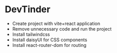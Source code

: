 # DevTinder

- Create project with vite+react application
- Remove unnecessary code and run the project
- Install tailwindcss
- Install daisyUI for CSS components
- Install react-router-dom for routing

